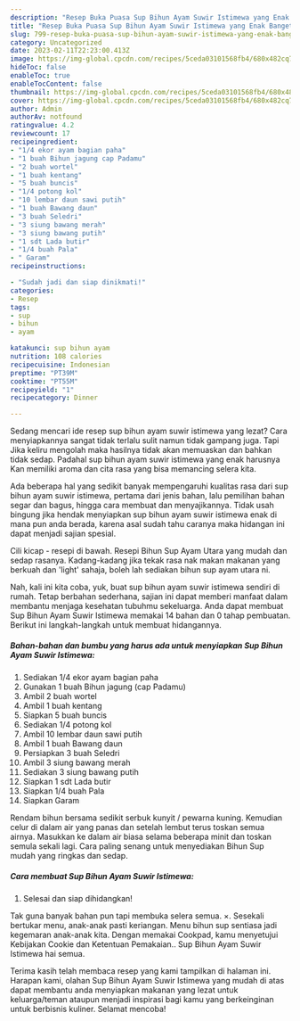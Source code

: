 ```yaml
---
description: "Resep Buka Puasa Sup Bihun Ayam Suwir Istimewa yang Enak Banget"
title: "Resep Buka Puasa Sup Bihun Ayam Suwir Istimewa yang Enak Banget"
slug: 799-resep-buka-puasa-sup-bihun-ayam-suwir-istimewa-yang-enak-banget
category: Uncategorized
date: 2023-02-11T22:23:00.413Z
image: https://img-global.cpcdn.com/recipes/5ceda03101568fb4/680x482cq70/sup-bihun-ayam-suwir-istimewa-foto-resep-utama.jpg
hideToc: false
enableToc: true
enableTocContent: false
thumbnail: https://img-global.cpcdn.com/recipes/5ceda03101568fb4/680x482cq70/sup-bihun-ayam-suwir-istimewa-foto-resep-utama.jpg
cover: https://img-global.cpcdn.com/recipes/5ceda03101568fb4/680x482cq70/sup-bihun-ayam-suwir-istimewa-foto-resep-utama.jpg
author: Admin
authorAv: notfound
ratingvalue: 4.2
reviewcount: 17
recipeingredient:
- "1/4 ekor ayam bagian paha"
- "1 buah Bihun jagung cap Padamu"
- "2 buah wortel"
- "1 buah kentang"
- "5 buah buncis"
- "1/4 potong kol"
- "10 lembar daun sawi putih"
- "1 buah Bawang daun"
- "3 buah Seledri"
- "3 siung bawang merah"
- "3 siung bawang putih"
- "1 sdt Lada butir"
- "1/4 buah Pala"
- " Garam"
recipeinstructions:

- "Sudah jadi dan siap dinikmati!"
categories:
- Resep
tags:
- sup
- bihun
- ayam

katakunci: sup bihun ayam 
nutrition: 108 calories
recipecuisine: Indonesian
preptime: "PT39M"
cooktime: "PT55M"
recipeyield: "1"
recipecategory: Dinner

---
```



Sedang mencari ide resep sup bihun ayam suwir istimewa yang lezat? Cara menyiapkannya sangat tidak terlalu sulit namun tidak gampang juga. Tapi Jika keliru mengolah maka hasilnya tidak akan memuaskan dan bahkan tidak sedap. Padahal sup bihun ayam suwir istimewa yang enak harusnya Kan memiliki aroma dan cita rasa yang bisa memancing selera kita.


Ada beberapa hal yang sedikit banyak mempengaruhi kualitas rasa dari sup bihun ayam suwir istimewa, pertama dari jenis bahan, lalu pemilihan bahan segar dan bagus, hingga cara membuat dan menyajikannya. Tidak usah bingung jika hendak menyiapkan sup bihun ayam suwir istimewa enak di mana pun anda berada, karena asal sudah tahu caranya maka hidangan ini dapat menjadi sajian spesial.

Cili kicap - resepi di bawah. Resepi Bihun Sup Ayam Utara yang mudah dan sedap rasanya. Kadang-kadang jika tekak rasa nak makan makanan yang berkuah dan &#39;light&#39; sahaja, boleh lah sediakan bihun sup ayam utara ni.


Nah, kali ini kita coba, yuk, buat sup bihun ayam suwir istimewa sendiri di rumah. Tetap berbahan sederhana, sajian ini dapat memberi manfaat dalam membantu menjaga kesehatan tubuhmu sekeluarga. Anda dapat membuat Sup Bihun Ayam Suwir Istimewa memakai 14 bahan dan 0 tahap pembuatan. Berikut ini langkah-langkah untuk membuat hidangannya.

<!--inarticleads1-->

##### Bahan-bahan dan bumbu yang harus ada untuk menyiapkan Sup Bihun Ayam Suwir Istimewa:

1. Sediakan 1/4 ekor ayam bagian paha
1. Gunakan 1 buah Bihun jagung (cap Padamu)
1. Ambil 2 buah wortel
1. Ambil 1 buah kentang
1. Siapkan 5 buah buncis
1. Sediakan 1/4 potong kol
1. Ambil 10 lembar daun sawi putih
1. Ambil 1 buah Bawang daun
1. Persiapkan 3 buah Seledri
1. Ambil 3 siung bawang merah
1. Sediakan 3 siung bawang putih
1. Siapkan 1 sdt Lada butir
1. Siapkan 1/4 buah Pala
1. Siapkan  Garam


Rendam bihun bersama sedikit serbuk kunyit / pewarna kuning. Kemudian celur di dalam air yang panas dan setelah lembut terus toskan semua airnya. Masukkan ke dalam air biasa selama beberapa minit dan toskan semula sekali lagi. Cara paling senang untuk menyediakan Bihun Sup mudah yang ringkas dan sedap. 

<!--inarticleads2-->

##### Cara membuat Sup Bihun Ayam Suwir Istimewa:


1. Selesai dan siap dihidangkan!

Tak guna banyak bahan pun tapi membuka selera semua. ×. Sesekali bertukar menu, anak-anak pasti keriangan. Menu bihun sup sentiasa jadi kegemaran anak-anak kita. Dengan memakai Cookpad, kamu menyetujui Kebijakan Cookie dan Ketentuan Pemakaian.. Sup Bihun Ayam Suwir Istimewa hai semua. 

Terima kasih telah membaca resep yang kami tampilkan di halaman ini. Harapan kami, olahan Sup Bihun Ayam Suwir Istimewa yang mudah di atas dapat membantu anda menyiapkan makanan yang lezat untuk keluarga/teman ataupun menjadi inspirasi bagi kamu yang berkeinginan untuk berbisnis kuliner. Selamat mencoba!
